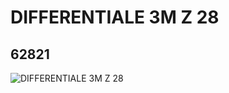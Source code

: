 # DIFFERENTIALE 3M Z 28
## 62821
![DIFFERENTIALE 3M Z 28](https://lc-www-live-s.legocdn.com/media/bricks/5/2/4525184.jpg)
